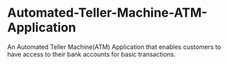 # Automated-Teller-Machine-ATM-Application
An Automated Teller Machine(ATM) Application that enables customers to have access to their bank accounts for basic transactions.
